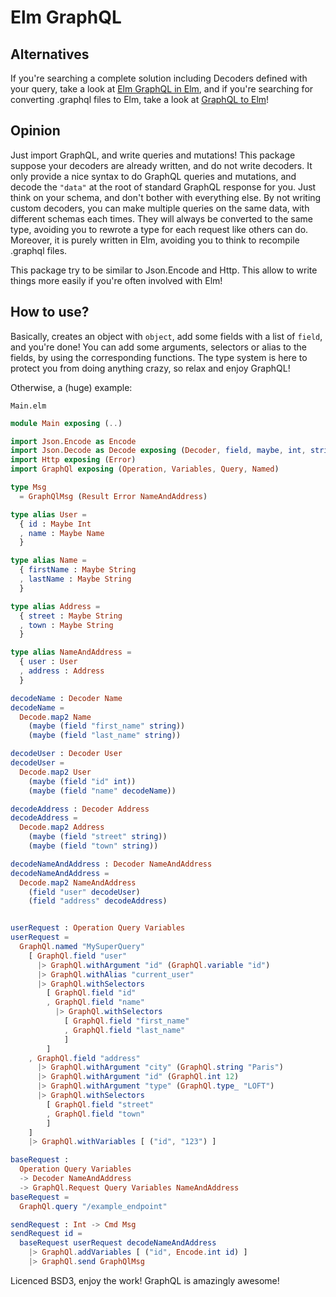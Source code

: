 # Elm GraphQL

## Alternatives
If you're searching a complete solution including Decoders defined with your query, take a look at [Elm GraphQL in Elm](https://github.com/jamesmacaulay/elm-graphql), and if you're searching for converting .graphql files to Elm, take a look at [GraphQL to Elm](https://github.com/jahewson/elm-graphql)!

## Opinion
Just import GraphQL, and write queries and mutations! This package suppose your decoders are already written, and do not write decoders. It only provide a nice syntax to do GraphQL queries and mutations, and decode the `"data"` at the root of standard GraphQL response for you. Just think on your schema, and don't bother with everything else. By not writing custom decoders, you can make multiple queries on the same data, with different schemas each times. They will always be converted to the same type, avoiding you to rewrote a type for each request like others can do. Moreover, it is purely written in Elm, avoiding you to think to recompile .graphql files.

This package try to be similar to Json.Encode and Http. This allow to write things more easily if you're often involved with Elm!

## How to use?
Basically, creates an object with `object`, add some fields with a list of `field`, and you're done! You can add some arguments, selectors or alias to the fields, by using the corresponding functions. The type system is here to protect you from doing anything crazy, so relax and enjoy GraphQL!

Otherwise, a (huge) example:

`Main.elm`
```elm
module Main exposing (..)

import Json.Encode as Encode
import Json.Decode as Decode exposing (Decoder, field, maybe, int, string)
import Http exposing (Error)
import GraphQl exposing (Operation, Variables, Query, Named)

type Msg
  = GraphQlMsg (Result Error NameAndAddress)

type alias User =
  { id : Maybe Int
  , name : Maybe Name
  }

type alias Name =
  { firstName : Maybe String
  , lastName : Maybe String
  }

type alias Address =
  { street : Maybe String
  , town : Maybe String
  }

type alias NameAndAddress =
  { user : User
  , address : Address
  }

decodeName : Decoder Name
decodeName =
  Decode.map2 Name
    (maybe (field "first_name" string))
    (maybe (field "last_name" string))

decodeUser : Decoder User
decodeUser =
  Decode.map2 User
    (maybe (field "id" int))
    (maybe (field "name" decodeName))

decodeAddress : Decoder Address
decodeAddress =
  Decode.map2 Address
    (maybe (field "street" string))
    (maybe (field "town" string))

decodeNameAndAddress : Decoder NameAndAddress
decodeNameAndAddress =
  Decode.map2 NameAndAddress
    (field "user" decodeUser)
    (field "address" decodeAddress)


userRequest : Operation Query Variables
userRequest =
  GraphQl.named "MySuperQuery"
    [ GraphQl.field "user"
      |> GraphQl.withArgument "id" (GraphQl.variable "id")
      |> GraphQl.withAlias "current_user"
      |> GraphQl.withSelectors
        [ GraphQl.field "id"
        , GraphQl.field "name"
          |> GraphQl.withSelectors
            [ GraphQl.field "first_name"
            , GraphQl.field "last_name"
            ]
        ]
    , GraphQl.field "address"
      |> GraphQl.withArgument "city" (GraphQl.string "Paris")
      |> GraphQl.withArgument "id" (GraphQl.int 12)
      |> GraphQl.withArgument "type" (GraphQl.type_ "LOFT")
      |> GraphQl.withSelectors
        [ GraphQl.field "street"
        , GraphQl.field "town"
        ]
    ]
    |> GraphQl.withVariables [ ("id", "123") ]

baseRequest :
  Operation Query Variables
  -> Decoder NameAndAddress
  -> GraphQl.Request Query Variables NameAndAddress
baseRequest =
  GraphQl.query "/example_endpoint"

sendRequest : Int -> Cmd Msg
sendRequest id =
  baseRequest userRequest decodeNameAndAddress
    |> GraphQl.addVariables [ ("id", Encode.int id) ]
    |> GraphQl.send GraphQlMsg
```

Licenced BSD3, enjoy the work! GraphQL is amazingly awesome!
